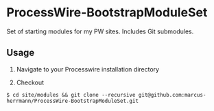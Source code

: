 ProcessWire-BootstrapModuleSet
==============================

Set of starting modules for my PW sites. Includes Git submodules.

## Usage

1. Navigate to your Processwire installation directory

2. Checkout
```
$ cd site/modules && git clone --recursive git@github.com:marcus-herrmann/ProcessWire-BootstrapModuleSet.git
```
